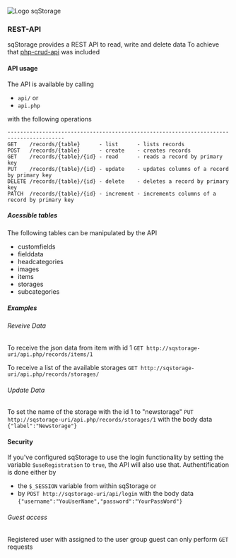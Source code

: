 ![Logo sqStorage](https://dwrox.net/sqstorage.png "Logo sqStorage")


### REST-API

sqStorage provides a REST API to read, write and delete data
To achieve that [php-crud-api](https://github.com/mevdschee/php-crud-api "Maurits van der Schees php-crud-api") was included 

####  API usage
The API is available by calling 
* `api/`
or
* `api.php`

with the following operations    

    ----------------------------------------------------------------------------------------
    GET    /records/{table}      - list      - lists records
    POST   /records/{table}      - create    - creates records
    GET    /records/{table}/{id} - read      - reads a record by primary key
    PUT    /records/{table}/{id} - update    - updates columns of a record by primary key
    DELETE /records/{table}/{id} - delete    - deletes a record by primary key
    PATCH  /records/{table}/{id} - increment - increments columns of a record by primary key

##### Acessible tables
The following tables can be manipulated by the API
* customfields
* fielddata
* headcategories
* images
* items
* storages
* subcategories


##### Examples

###### Reveive Data
To receive the json data from item with id 1
`GET http://sqstorage-uri/api.php/records/items/1`

To receive a list of the available storages
`GET http://sqstorage-uri/api.php/records/storages/`

###### Update Data
To set the name of the storage with the id 1 to "newstorage"
`PUT http://sqstorage-uri/api.php/records/storages/1`
with the body data 
`{"label":"Newstorage"}`



#### Security
If you've configured sqStorage to use the login functionality by setting the variable `$useRegistration` to `true`, the API will also use that. Authentification is done either by
* the `$_SESSION` variable from within sqStorage
or
* by `POST http://sqstorage-uri/api/login` with the body data `{"username":"YouUserName","password":"YourPassWord"}`

###### Guest access
Registered user with assigned to the user group guest can only perform `GET` requests



